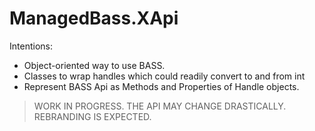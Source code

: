 # ManagedBass.XApi
Intentions:
- Object-oriented way to use BASS.
- Classes to wrap handles which could readily convert to and from int
- Represent BASS Api as Methods and Properties of Handle objects.

> WORK IN PROGRESS. THE API MAY CHANGE DRASTICALLY. REBRANDING IS EXPECTED.